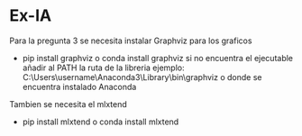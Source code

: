 # Ex-IA
Para la pregunta 3 se necesita instalar Graphviz para los graficos
 - pip install graphviz o conda install graphviz
si no encuentra el ejecutable añadir al PATH la ruta de la libreria ejemplo: C:\Users\username\Anaconda3\Library\bin\graphviz
o donde se encuentra instalado Anaconda

Tambien se necesita el mlxtend
- pip install mlxtend  o conda install mlxtend
